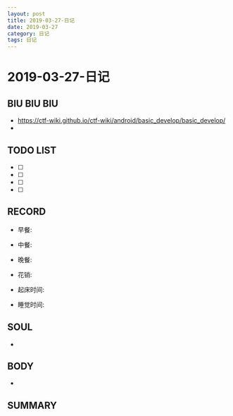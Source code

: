 ```yaml
---
layout: post
title: 2019-03-27-日记
date: 2019-03-27
category: 日记
tags: 日记
---
```

# 2019-03-27-日记
## BIU BIU BIU
- https://ctf-wiki.github.io/ctf-wiki/android/basic_develop/basic_develop/
- 
 
## TODO LIST
- [ ] 
- [ ] 
- [ ] 
- [ ] 
 
## RECORD
- 早餐:  
- 中餐:  
- 晚餐:  
 
- 花销:  
 
- 起床时间:  
- 睡觉时间:  
 
## SOUL
- 
 
## BODY
- 
 
## SUMMARY
 
 

